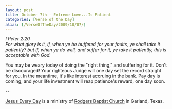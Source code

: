 ```yaml
---
layout: post
title: October 7th - Extreme Love...Is Patient
categories: [Verse of the Day]
alias: [/VerseOfTheDay/2009/10/07/]
---
```


_I Peter 2:20  
For what glory is it, if, when ye be buffeted for your faults, ye
shall take it patiently? but if, when ye do well, and suffer for it,
ye take it patiently, this is acceptable with God._

You may be weary today of doing the "right thing," and suffering
for it. Don't be discouraged! Your righteous Judge will one day set
the record straight for you. In the meantime, it's like interest
accruing in the bank. Pay day is coming, and your life investment
will reap patience's reward, one day soon.

 --

<a href=http://jesuseveryday.net>Jesus Every Day</a> is a ministry of <a href=http://rodgersbaptist.net>Rodgers Baptist Church</a> in Garland, Texas.
